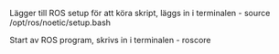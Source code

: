 Lägger till ROS setup för att köra skript, läggs in i terminalen - source /opt/ros/noetic/setup.bash

Start av ROS program, skrivs in i terminalen - roscore
